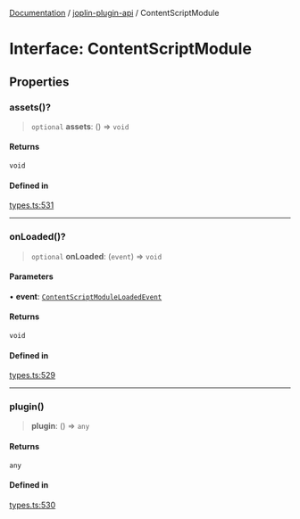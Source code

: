 [Documentation](../../packages.md) / [joplin-plugin-api](../index.md) / ContentScriptModule

# Interface: ContentScriptModule

## Properties

### assets()?

> `optional` **assets**: () => `void`

#### Returns

`void`

#### Defined in

[types.ts:531](https://github.com/rxliuli/joplin-utils/blob/485409801cf7c952cfefe9e29020115fe6abec36/packages/joplin-plugin-api/src/types.ts#L531)

---

### onLoaded()?

> `optional` **onLoaded**: (`event`) => `void`

#### Parameters

• **event**: [`ContentScriptModuleLoadedEvent`](ContentScriptModuleLoadedEvent.md)

#### Returns

`void`

#### Defined in

[types.ts:529](https://github.com/rxliuli/joplin-utils/blob/485409801cf7c952cfefe9e29020115fe6abec36/packages/joplin-plugin-api/src/types.ts#L529)

---

### plugin()

> **plugin**: () => `any`

#### Returns

`any`

#### Defined in

[types.ts:530](https://github.com/rxliuli/joplin-utils/blob/485409801cf7c952cfefe9e29020115fe6abec36/packages/joplin-plugin-api/src/types.ts#L530)
